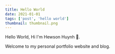 ```yaml
---
title: Hello World
date: 2021-01-01
tags: ['post', 'hello world']
thumbnail: thumbnail.png
---
```


Hello World, Hi I'm Hewson Huynh 👋. 

Welcome to my personal portfolio website and blog.
